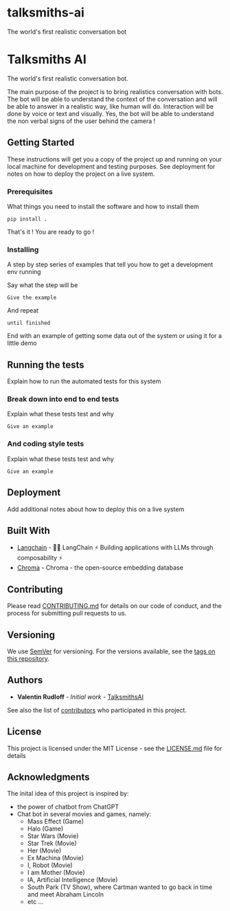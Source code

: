 # talksmiths-ai
The world's first realistic conversation bot

# Talksmiths AI

The world's first realistic conversation bot.

The main purpose of the project is to bring realistics conversation with bots. The bot will be able to understand the context of the conversation and will be able to answer in a realistic way, like human will do. Interaction will be done by voice or text and visually. Yes, the bot will be able to understand the non verbal signs of the user behind the camera !

## Getting Started

These instructions will get you a copy of the project up and running on your local machine for development and testing purposes. See deployment for notes on how to deploy the project on a live system.

### Prerequisites

What things you need to install the software and how to install them

```
pip install .
```

That's it ! You are ready to go !

### Installing

A step by step series of examples that tell you how to get a development env running

Say what the step will be

```
Give the example
```

And repeat

```
until finished
```

End with an example of getting some data out of the system or using it for a little demo

## Running the tests

Explain how to run the automated tests for this system

### Break down into end to end tests

Explain what these tests test and why

```
Give an example
```

### And coding style tests

Explain what these tests test and why

```
Give an example
```

## Deployment

Add additional notes about how to deploy this on a live system

## Built With

* [Langchain](https://github.com/hwchase17/langchain) - 🦜️🔗 LangChain ⚡ Building applications with LLMs through composability ⚡
* [Chroma](https://github.com/chroma-core/chroma) - Chroma - the open-source embedding database

## Contributing

Please read [CONTRIBUTING.md](https://gist.github.com/PurpleBooth/b24679402957c63ec426) for details on our code of conduct, and the process for submitting pull requests to us.

## Versioning

We use [SemVer](http://semver.org/) for versioning. For the versions available, see the [tags on this repository](https://github.com/your/project/tags).

## Authors

* **Valentin Rudloff** - *Initial work* - [TalksmithsAI](https://github.com/Gamma-Software/talksmiths-ai)

See also the list of [contributors](https://github.com/Gamma-Software/talksmiths-ai/contributors) who participated in this project.

## License

This project is licensed under the MIT License - see the [LICENSE.md](LICENSE.md) file for details

## Acknowledgments

The inital idea of this project is inspired by:
* the power of chatbot from ChatGPT
* Chat bot in several movies and games, namely:
    * Mass Effect (Game)
    * Halo (Game)
    * Star Wars (Movie)
    * Star Trek (Movie)
    * Her (Movie)
    * Ex Machina (Movie)
    * I, Robot (Movie)
    * I am Mother (Movie)
    * IA, Artificial Intelligence (Movie)
    * South Park (TV Show), where Cartman wanted to go back in time and meet Abraham Lincoln
    * etc ...
